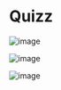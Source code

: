 # Quizz

![image](https://github.com/declick/Quizz-App/assets/36468501/353407a1-7552-4c16-8ee2-68d998d494f8)

![image](https://github.com/declick/Quizz-App/assets/36468501/247bf332-7b2c-4bf5-999a-245520ae2945)

![image](https://github.com/declick/Quizz-App/assets/36468501/e80eb4c0-17e3-4fdc-acc8-15e29d7dfa39)



